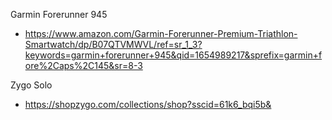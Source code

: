 Garmin Forerunner 945 
- https://www.amazon.com/Garmin-Forerunner-Premium-Triathlon-Smartwatch/dp/B07QTVMWVL/ref=sr_1_3?keywords=garmin+forerunner+945&qid=1654989217&sprefix=garmin+fore%2Caps%2C145&sr=8-3

Zygo Solo
- https://shopzygo.com/collections/shop?sscid=61k6_bqi5b&